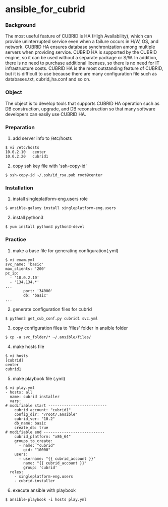 # ansible_for_cubrid

### Background ###
The most useful feature of CUBRID is HA (High Availability), which can provide uninterrupted service even when a failure occurs in H/W, OS, and network. CUBRID HA ensures database synchronization among multiple servers when providing service. 
CUBRID HA is supported by the CUBRID engine, so it can be used without a separate package or S/W. In addition, there is no need to purchase additional licenses, so there is no need for IT infrastructure costs.
CUBRID HA is the most outstanding feature of CUBRID, but it is difficult to use because there are many configuration file such as databases.txt, cubrid_ha.conf and so on.

### Object ###
The object is to develop tools that supports CUBRID HA operation such as DB construction, upgrade, and DB reconstruction so that many software developers can easily use CUBRID HA.

### Preparation ###
1. add server info to /etc/hosts 
```
$ vi /etc/hosts
10.0.2.10   center
10.0.2.20   cubrid1
```
2. copy ssh key file with 'ssh-copy-id' 
```
$ ssh-copy-id ~/.ssh/id_rsa.pub root@center
```

### Installation ###
1. install singleplatform-eng.users role
```
$ ansible-galaxy install singleplatform-eng.users
```

2. install python3
```
$ yum install python3 python3-devel
```

### Practice ###
1. make a base file for generating configuration(.yml)
```
$ vi exam.yml
svc_name: 'basic'
max_clients: '200'
pc_ip:
  - '10.0.2.10'
  - '134.134.*'
...
        port: '34000'
        db: 'basic'
...
```

2. generate configuration files for cubrid
```
$ python3 get_cub_conf.py cubrid1 svc.yml
```

3. copy configuration filea to 'files' folder in ansible folder 
```
$ cp -a svc_folder/* ~/.ansible/files/
```

4. make hosts file
```
$ vi hosts
[cubrid]
center
cubrid1
```

5. make playbook file (.yml)
```
$ vi play.yml
- hosts: all
  name: cubrid installer
  vars:
# modifiable start --------------------------
    cubrid_account: "cubrid1"
    config_dir: "/root/.ansible"
    cubrid_ver: "10.2"
    db_name: basic
    create_db: true
# modifiable end ---------------------------
    cubrid_platform: "x86_64"
    groups_to_create:
      - name: "cubrid"
        gid: "10000"
    users:
      - username: "{{ cubrid_account }}"
        name: "{{ cubrid_account }}"
        group: 'cubrid'
  roles:
    - singleplatform-eng.users
    - cubrid.installer
```

6. execute ansible with playbook
```
$ ansible-playbook -i hosts play.yml
```
